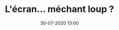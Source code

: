 ---
title: L'écran... méchant loup ?
slug: 
date: '30-07-2020 13:00'
taxonomy:
    tag: [Identité visuelle, UX-UI, Dessin]
    technique: [Photoshop, HTML-CSS, Wordpress]
    client: [Savoir en Actes]
vignette: 17.jpg
mission: Création de la page web du spectacle
liens:
    - url: https://savoirenactes.info/
      titre: Voir le site
    - url: ../portfolio/savoir-en-actes-allegories
      titre: Voir les illus du dernier spectacle
    - url: ../portfolio/savoir-en-actes-plaquette
      titre: Voir la plaquette
---